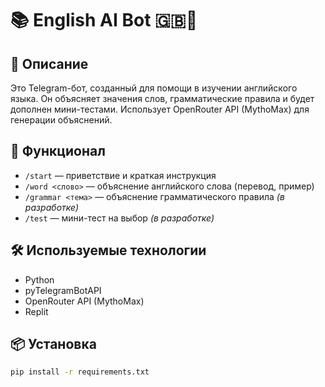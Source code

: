 # 📚 English AI Bot 🇬🇧🤖

## 📝 Описание
Это Telegram-бот, созданный для помощи в изучении английского языка. Он объясняет значения слов, грамматические правила и будет дополнен мини-тестами. Использует OpenRouter API (MythoMax) для генерации объяснений.

## 🔧 Функционал
- `/start` — приветствие и краткая инструкция
- `/word <слово>` — объяснение английского слова (перевод, пример)
- `/grammar <тема>` — объяснение грамматического правила *(в разработке)*
- `/test` — мини-тест на выбор *(в разработке)*

## 🛠 Используемые технологии
- Python
- pyTelegramBotAPI
- OpenRouter API (MythoMax)
- Replit

## 📦 Установка

```bash
pip install -r requirements.txt